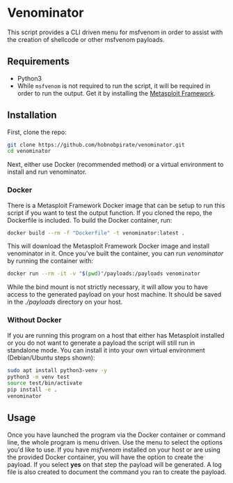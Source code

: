 # Venominator

This script provides a CLI driven menu for msfvenom in order to assist with the creation of shellcode or other msfvenom payloads.

## Requirements

- Python3
- While `msfvenom` is not required to run the script, it will be required in order to run the output. Get it by installing the [Metasploit Framework](https://www.metasploit.com).

## Installation

First, clone the repo:

```bash
git clone https://github.com/hobnobpirate/venominator.git
cd venominator
```

Next, either use Docker (recommended method) or a virtual environment to install and run venominator.

### Docker

There is a Metasploit Framework Docker image that can be setup to run this script if you want to test the output function.
If you cloned the repo, the Dockerfile is included.
To build the Docker container, run:

```bash
docker build --rm -f "Dockerfile" -t venominator:latest .
```

This will download the Metasploit Framework Docker image and install venominator in it.
Once you've built the container, you can run *venominator* by running the container with:

```bash
docker run --rm -it -v "$(pwd)"/payloads:/payloads venominator
```

While the bind mount is not strictly necessary, it will allow you to have access to the generated payload on your host machine.
It should be saved in the *./payloads* directory on your host.

### Without Docker

If you are running this program on a host that either has Metasploit installed or you do not want to generate a payload the script will still run in standalone mode.
You can install it into your own virtual environment (Debian/Ubuntu steps shown):

```bash
sudo apt install python3-venv -y
python3 -m venv test
source test/bin/activate
pip install -e .
venominator
```

## Usage

Once you have launched the program via the Docker container or command line, the whole program is menu driven.
Use the menu to select the options you'd like to use.
If you have *msfvenom* installed on your host or are using the provided Docker container, you will have the option to create the payload.
If you select **yes** on that step the payload will be generated.
A log file is also created to document the command you ran to create the payload.
